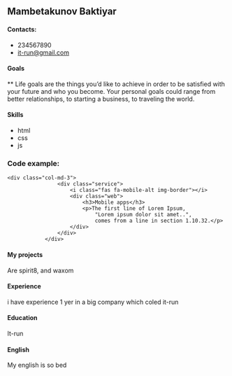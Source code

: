 ## Mambetakunov Baktiyar
#### Contacts:
* 234567890
* it-run@gmail.com
#### Goals
** Life goals are the things you’d like to achieve in order to be satisfied with your future and who you become. Your personal goals could range from better relationships, to starting a business, to traveling the world.
#### Skills
* html
* css
* js
### Code example:
```
<div class="col-md-3">
                <div class="service">
                    <i class="fas fa-mobile-alt img-border"></i>
                    <div class="web">
                        <h3>Mobile apps</h3>
                        <p>The first line of Lorem Ipsum,
                            "Lorem ipsum dolor sit amet..",
                            comes from a line in section 1.10.32.</p>
                    </div>
                </div>
            </div>
```
#### My projects
Are spirit8, and waxom
#### Experience
i have experience 1 yer in a big company which coled it-run
#### Education
It-run
#### English
My english is so bed

